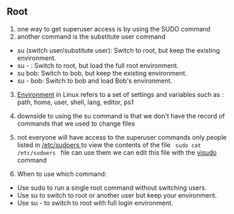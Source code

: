 ## Root
1. one way to get superuser access is by using the SUDO command
2. another command is the substitute user command 
<ul>
  <li>su (switch user/substitute user): Switch to root, but keep the existing environment.</li>
  <li>su - : Switch to root, but load the full root environment.</li>
  <li>su bob: Switch to bob, but keep the existing environment.</li>
  <li>su - bob: Switch to bob and load Bob's environment.</li>
</ul>


3. <u>Environment</u> in Linux refers to a set of settings and variables such as : path, home, user, shell, lang, editor, ps1

4. downside to using the su command is that we don't have the record of commands that we used to change files
5. not everyone will have access to the superuser commands only people listed in <u> /etc/sudoers </u> to view the contents of the file <code> sudo cat /etc/sudoers </code> file can use them we can edit this file with the <u>visudo</u> command

6. When to use which command: 
<ul>
<li>Use sudo to run a single root command without switching users.</li>
<li>Use su to switch to root or another user but keep your environment. </li>
<li> Use su - to switch to root with full login environment.</li>
</ul>